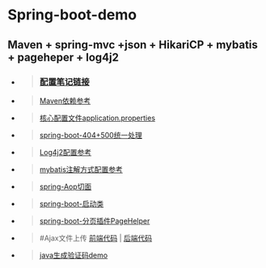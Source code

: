 # Spring-boot-demo
## Maven + spring-mvc +json + HikariCP + mybatis + pageheper + log4j2
* > ### [配置笔记链接](https://github.com/zhou151/Spring-boot-demo/tree/master/demo/配置笔记.txt)
* > [Maven依赖参考](https://github.com/zhou151/Spring-boot-demo/blob/master/demo/pom.xml)
* > [核心配置文件application.properties](https://github.com/zhou151/Spring-boot-demo/blob/master/demo/src/main/resources/application.properties)
* > [spring-boot-404+500统一处理](https://github.com/zhou151/Spring-boot-demo/blob/master/demo/src/main/java/com/zhou/config/MyExceptionConfig.java)
* > [Log4j2配置参考](https://github.com/zhou151/Spring-boot-demo/blob/master/demo/src/main/resources/log4j2.xml)
* > [mybatis注解方式配置参考](https://github.com/zhou151/Spring-boot-demo/blob/master/demo/src/main/java/com/zhou/mapper/UserMapper.java)
* > [spring-Aop切面](https://github.com/zhou151/Spring-boot-demo/blob/master/demo/src/main/java/com/zhou/aop/WebAop.java)
* > [spring-boot-启动类](https://github.com/zhou151/Spring-boot-demo/blob/master/demo/src/main/java/com/zhou/SpringStart.java)
* > [spring-boot-分页插件PageHelper](https://github.com/zhou151/Spring-boot-demo/blob/master/demo/src/main/java/com/zhou/service/UserService.java)

* > #Ajax文件上传[]() 
  [前端代码](https://github.com/zhou151/Spring-boot-demo/blob/master/demo/src/main/webapp/page/ajax-test.html) |
  [后端代码](https://github.com/zhou151/Spring-boot-demo/blob/master/demo/src/main/java/com/zhou/controller/AjaxController.java)
 * > [java生成验证码demo](https://github.com/zhou151/Spring-boot-demo/blob/master/demo/src/main/java/com/zhou/controller/DrawImage.java)
